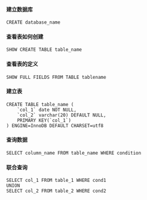 #### 建立数据库
```
CREATE database_name
```
#### 查看表如何创建
```
SHOW CREATE TABLE table_name
```
#### 查看表的定义
```
SHOW FULL FIELDS FROM TABLE tablename
```
#### 建立表
```
CREATE TABLE table_name (
    `col_1` date NOT NULL,
    `col_2` varchar(20) DEFAULT NULL,
    PRIMARY KEY(`col_1`) 
) ENGINE=InnoDB DEFAULT CHARSET=utf8
```
#### 查询数据
```
SELECT column_name FROM table_name WHERE condition 
```
#### 联合查询
```
SELECT col_1 FROM table_1 WHERE cond1
UNION
SELECT col_2 FROM table_2 WHERE cond2
```